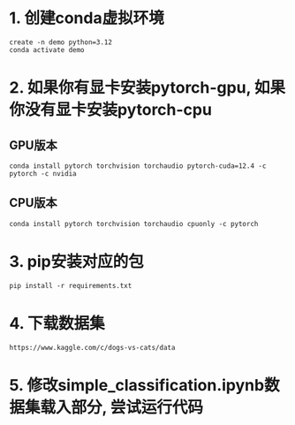 # 1. 创建conda虚拟环境
```
create -n demo python=3.12
conda activate demo
```

# 2. 如果你有显卡安装pytorch-gpu, 如果你没有显卡安装pytorch-cpu
## GPU版本
```
conda install pytorch torchvision torchaudio pytorch-cuda=12.4 -c pytorch -c nvidia
```
## CPU版本
```
conda install pytorch torchvision torchaudio cpuonly -c pytorch
```

# 3. pip安装对应的包
```
pip install -r requirements.txt
```

# 4. 下载数据集
```
https://www.kaggle.com/c/dogs-vs-cats/data
```

# 5. 修改simple_classification.ipynb数据集载入部分, 尝试运行代码

